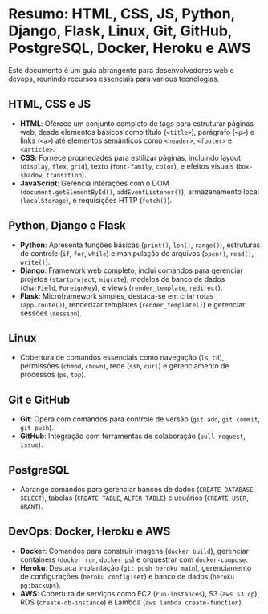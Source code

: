# Resumo: HTML, CSS, JS, Python, Django, Flask, Linux, Git, GitHub, PostgreSQL, Docker, Heroku e AWS

Este documento é um guia abrangente para desenvolvedores web e devops, reunindo recursos essenciais para various tecnologias.

## **HTML, CSS e JS**
- **HTML**: Oferece um conjunto completo de tags para estruturar páginas web, desde elementos básicos como título (`<title>`), parágrafo (`<p>`) e links (`<a>`) até elementos semânticos como `<header>`, `<footer>` e `<article>`.
- **CSS**: Fornece propriedades para estilizar páginas, incluindo layout (`display`, `flex`, `grid`), texto (`font-family`, `color`), e efeitos visuais (`box-shadow`, `transition`).
- **JavaScript**: Gerencia interações com o DOM (`document.getElementById()`, `addEventListener()`), armazenamento local (`localStorage`), e requisições HTTP (`fetch()`).

## **Python, Django e Flask**
- **Python**: Apresenta funções básicas (`print()`, `len()`, `range()`), estruturas de controle (`if`, `for`, `while`) e manipulação de arquivos (`open()`, `read()`, `write()`).
- **Django**: Framework web completo, inclui comandos para gerenciar projetos (`startproject`, `migrate`), modelos de banco de dados (`CharField`, `ForeignKey`), e views (`render_template`, `redirect`).
- **Flask**: Microframework simples, destaca-se em criar rotas (`app.route()`), renderizar templates (`render_template()`) e gerenciar sessões (`session`).

## **Linux**
- Cobertura de comandos essenciais como navegação (`ls`, `cd`), permissões (`chmod`, `chown`), rede (`ssh`, `curl`) e gerenciamento de processos (`ps`, `top`).

## **Git e GitHub**
- **Git**: Opera com comandos para controle de versão (`git add`, `git commit`, `git push`).
- **GitHub**: Integração com ferramentas de colaboração (`pull request`, `issue`).

## **PostgreSQL**
- Abrange comandos para gerenciar bancos de dados (`CREATE DATABASE`, `SELECT`), tabelas (`CREATE TABLE`, `ALTER TABLE`) e usuários (`CREATE USER`, `GRANT`).

## **DevOps: Docker, Heroku e AWS**
- **Docker**: Comandos para construir imagens (`docker build`), gerenciar containers (`docker run`, `docker ps`) e orquestrar com `docker-compose`.
- **Heroku**: Destaca implantação (`git push heroku main`), gerenciamento de configurações (`heroku config:set`) e banco de dados (`heroku pg:backups`).
- **AWS**: Cobertura de serviços como EC2 (`run-instances`), S3 (`aws s3 cp`), RDS (`create-db-instance`) e Lambda (`aws lambda create-function`).
